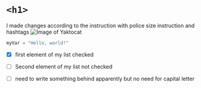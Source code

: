 # `<h1>` ####




I made changes according to the instruction with police size instruction and hashtags 
![Image of Yaktocat](https://octodex.github.com/images/yaktocat.png)

``` python
myVar = "Hello, world!"
```
- [x] first element of my list checked
- [ ]  Second element of my list not checked
- [ ]  need to write something behind apparently but no need for capital letter

